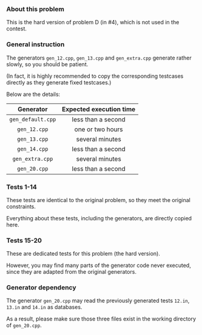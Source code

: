 ### About this problem

This is the hard version of problem D (in #4), which is not used in the contest.

### General instruction

The generators `gen_12.cpp`, `gen_13.cpp` and `gen_extra.cpp` generate rather slowly, so you should be patient.

(In fact, it is highly recommended to copy the corresponding testcases directly as they generate fixed testcases.)

Below are the details:

| Generator | Expected execution time |
| :-: | :-: |
| `gen_default.cpp` | less than a second |
| `gen_12.cpp` | one or two hours |
| `gen_13.cpp` | several minutes |
| `gen_14.cpp` | less than a second |
| `gen_extra.cpp` | several minutes |
| `gen_20.cpp` | less than a second |

### Tests 1-14

These tests are identical to the original problem, so they meet the original constraints.

Everything about these tests, including the generators, are directly copied here.

### Tests 15-20

These are dedicated tests for this problem (the hard version).

However, you may find many parts of the generator code never executed, since they are adapted from the original generators.

### Generator dependency

The generator `gen_20.cpp` may read the previously generated tests `12.in`, `13.in` and `14.in` as databases.

As a result, please make sure those three files exist in the working directory of `gen_20.cpp`.
